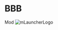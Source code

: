 # BBB
Mod
![mLauncherLogo](https://github.com/user-attachments/assets/b3a431eb-ef28-4f25-8455-b20f3ef26d2a)

